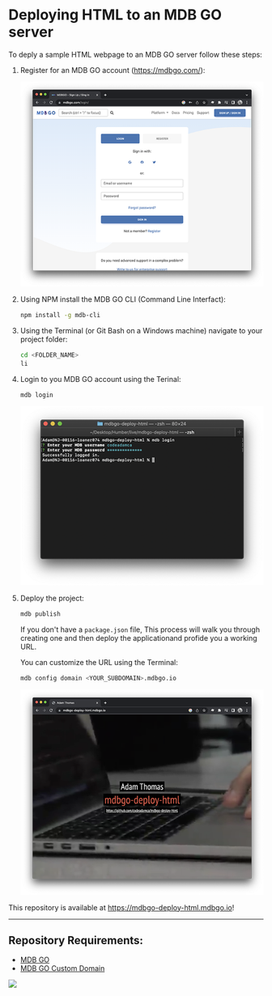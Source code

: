 # Deploying HTML to an MDB GO server

To deply a sample HTML webpage to an MDB GO server follow these steps:

1. Register for an MDB GO account (https://mdbgo.com/):

    ![MDB GO Register](https://raw.githubusercontent.com/codeadamca/mdbgo-deploy-html/main/_readme/screenshot-mdbgo-register.png)

2. Using NPM install the MDB GO CLI (Command Line Interfact):

    ```sh
    npm install -g mdb-cli
    ```

3. Using the Terminal (or Git Bash on a Windows machine) navigate to your project folder:

    ```sh
    cd <FOLDER_NAME>
    li
    ```
  
4. Login to you MDB GO account using the Terinal:

    ```sh
    mdb login
    ``` 

    ![MDB GO Login](https://raw.githubusercontent.com/codeadamca/mdbgo-deploy-html/main/_readme/screenshot-login.png)
  

5. Deploy the project:

      ```sh
      mdb publish
      ```
  
    If you don't have a `package.json` file, This process will walk you through creating one and then deploy the applicationand profide you a working URL. 
  
   You can customize the URL using the Terminal:
  
    ```sh
    mdb config domain <YOUR_SUBDOMAIN>.mdbgo.io
    ```
  
    ![Deployed](https://raw.githubusercontent.com/codeadamca/mdbgo-deploy-html/main/_readme/screenshot-deployed.png)
    
This repository is available at https://mdbgo-deploy-html.mdbgo.io!
  
***

## Repository Requirements:

* [MDB GO](https://mdbgo.com/)
* [MDB GO Custom Domain](https://mdbgo.com/docs/custom-domains/mdbgo-subdomains/)

<a href="https://codeadam.ca">
<img src="https://codeadam.ca/images/code-block.png" width="100">
</a>
